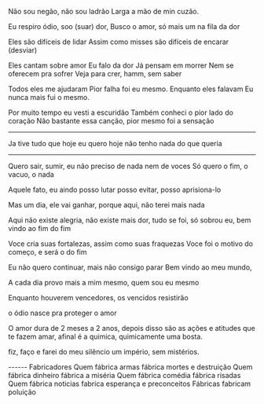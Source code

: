 Não sou negão, não sou ladrão 
Larga a mão de min cuzão.

Eu respiro ódio, soo (suar)  dor,
Busco o amor, só mais um na fila da dor

Eles são difíceis de lidar
Assim como misses são difíceis de encarar (desviar)

Eles cantam sobre amor
Eu falo da dor
Já pensam em morrer 
Nem se oferecem pra sofrer 
Veja para crer, hamm, sem saber

Todos eles me ajudaram
Pior falha foi eu mesmo.
Enquanto eles falavam
Eu nunca mais fui o mesmo.

Por muito tempo eu vesti a escuridão 
Também conheci o pior lado do coração 
Não bastante essa canção, pior mesmo foi a sensação 

---

Ja tive tudo que hoje eu quero
hoje não tenho nada do que queria

---
Quero sair, sumir, eu não preciso de nada nem de voces
Só quero o fim, o vacuo, o nada

Aquele fato, eu aindo posso lutar
posso evitar, posso aprisiona-lo

Mas um dia, ele vai ganhar, porque aqui, não terei mais nada

Aqui não existe alegria, não existe mais dor,
tudo se foi, só sobrou eu, bem vindo ao fim do fim

Voce cria suas fortalezas, assim como suas fraquezas
Voce foi o motivo do começo, e será o do fim

Eu não quero continuar, mais não consigo parar
Bem vindo ao meu mundo, 

A cada dia provo mais a mim mesmo,
quem sou eu mesmo

Enquanto houverem vencedores, os vencidos resistirão

o ódio nasce pra proteger o amor

O amor dura de 2 meses a 2 anos, depois disso são as ações e atitudes que te fazem amar, afinal é a quimica, quimicamente uma bosta.

fiz, faço e farei do meu silêncio um império, sem mistérios.

------ Fabricadores
Quem fábrica armas fábrica mortes e destruição
Quem fábrica dinheiro fábrica a miséria
Quem fábrica comédia fábrica risadas
Quem fábrica noticias fabrica esperança e preconceitos
Fábricas fabricam poluição

